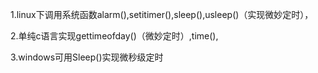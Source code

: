 1.linux下调用系统函数alarm(),setitimer(),sleep(),usleep()（实现微妙定时），

2.单纯c语言实现gettimeofday()（微妙定时）,time(),

3.windows可用Sleep()实现微秒级定时
